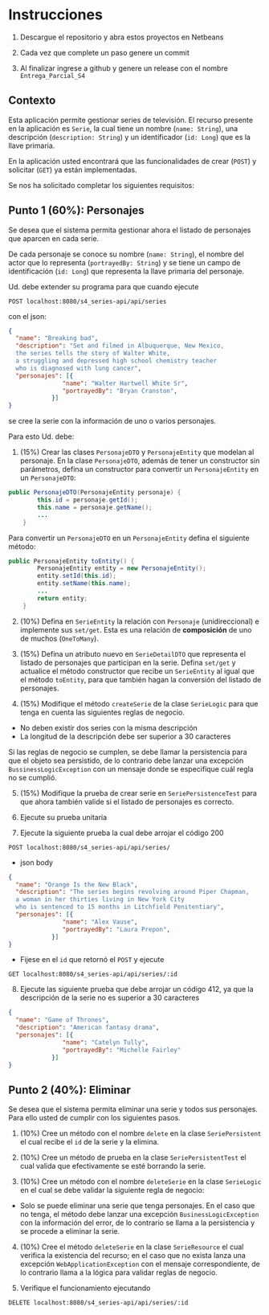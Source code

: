 # Instrucciones

1. Descargue el repositorio y abra estos proyectos en Netbeans

2. Cada vez que complete un paso genere un commit

3. Al finalizar ingrese a github y genere un release con el nombre `Entrega_Parcial_S4`

## Contexto

Esta aplicación permite gestionar series de televisión. El recurso presente en la aplicación es `Serie`, la cual tiene un nombre (`name: String`), una descripción (`description: String`) y un identificador (`id: Long`) que es la llave primaria. 

En la aplicación usted encontrará que las funcionalidades de crear (`POST`) y solicitar (`GET`) ya están implementadas.

Se nos ha solicitado completar los siguientes requisitos:

## Punto 1 (60%): Personajes
Se desea que el sistema permita gestionar ahora el listado de personajes que aparcen en cada serie.

De cada personaje se conoce su nombre (`name: String`), el nombre del actor que lo representa (`portrayedBy: String`) y se tiene un campo de identificación (`id: Long`) que representa la llave primaria del personaje. 

Ud. debe extender su programa para que cuando ejecute 

```POST localhost:8080/s4_series-api/api/series```

con el json:

```json 
{ 
  "name": "Breaking bad",
  "description": "Set and filmed in Albuquerque, New Mexico, 
  the series tells the story of Walter White, 
  a struggling and depressed high school chemistry teacher 
  who is diagnosed with lung cancer",
  "personajes": [{
               "name": "Walter Hartwell White Sr",
			   "portrayedBy": "Bryan Cranston",
            }]
}
```

se cree la serie con la información de uno o varios personajes. 

Para esto Ud. debe:

1. (15%) Crear las clases `PersonajeDTO` y `PersonajeEntity` que modelan al personaje. En la clase `PersonajeDTO`, además de tener un constructor sin parámetros, defina un constructor para convertir un `PersonajeEntity` en un `PersonajeDTO`:

```java
public PersonajeDTO(PersonajeEntity personaje) {
        this.id = personaje.getId();
        this.name = personaje.getName();
		...
    }
```

Para convertir un `PersonajeDTO` en un `PersonajeEntity` defina el siguiente método:

```java
public PersonajeEntity toEntity() {
        PersonajeEntity entity = new PersonajeEntity();
        entity.setId(this.id);
        entity.setName(this.name);   
        ...		
        return entity;
    }
```
2. (10%) Defina en `SerieEntity` la relación con `Personaje` (unidireccional) e implemente sus `set/get`. Esta es una relación de **composición** de uno de muchos (`OneToMany`). 

3. (15%) Defina un atributo nuevo en `SerieDetailDTO` que representa el listado de personajes que participan en la serie. Defina `set/get` y actualice el método constructor que recibe un `SerieEntity` al igual que el método `toEntity`, para que también hagan la conversión del listado de personajes. 

4. (15%) Modifique el método `createSerie` de la clase `SerieLogic` para que tenga en cuenta las siguientes reglas de negocio. 
- No deben existir dos series con la misma descripción 
- La longitud de la descripción debe ser superior a 30 caracteres

Si las reglas de negocio se cumplen, se debe llamar la persistencia para que el objeto sea persistido, de lo contrario debe lanzar una excepción `BussinessLogicException` con un mensaje donde se especifique cuál regla no se cumplió.

5. (15%) Modifique la prueba de crear serie en `SeriePersistenceTest` para que ahora también valide si el listado de personajes es correcto.

6. Ejecute su prueba unitaria

7. Ejecute la siguiente prueba la cual debe arrojar el código 200

`POST localhost:8080/s4_series-api/api/series/`

* json body

```json 
{ 
  "name": "Orange Is the New Black",
  "description": "The series begins revolving around Piper Chapman, 
  a woman in her thirties living in New York City 
  who is sentenced to 15 months in Litchfield Penitentiary",
  "personajes": [{
               "name": "Alex Vause",
			   "portrayedBy": "Laura Prepon",
            }]
}
```

* Fijese en el `id` que retornó el `POST` y ejecute 

`GET localhost:8080/s4_series-api/api/series/:id`

8. Ejecute las siguiente prueba que debe arrojar un código 412, ya que la descripción de la serie no es superior a 30 caracteres

```json 
{ 
  "name": "Game of Thrones",
  "description": "American fantasy drama",
  "personajes": [{
               "name": "Catelyn Tully",
			   "portrayedBy": "Michelle Fairley"
            }]
}
```

## Punto 2 (40%): Eliminar
Se desea que el sistema permita eliminar una serie y todos sus personajes.
Para ello usted de cumplir con los siguientes pasos.

1. (10%) Cree un método con el nombre `delete` en la clase `SeriePersistent` el cual recibe el `id` de la serie y la elimina.

2. (10%) Cree un método de prueba en la clase `SeriePersistentTest` el cual valida que efectivamente se esté borrando la serie.

3. (10%) Cree un método con el nombre `deleteSerie` en la clase `SerieLogic` en el cual se debe validar la siguiente regla de negocio:

- Solo se puede eliminar una serie que tenga personajes. En el caso que no tenga, el método debe lanzar una excepción `BusinessLogicException` con la información del error, de lo contrario se llama a la persistencia y se procede a eliminar la serie.

4. (10%) Cree el método `deleteSerie` en la clase `SerieResource` el cual verifica la existencia del recurso; en el caso que no exista lanza una excepción `WebApplicationException` con el mensaje correspondiente, de lo contrario llama a la lógica para validar reglas de negocio.

5. Verifique el funcionamiento ejecutando

`DELETE localhost:8080/s4_series-api/api/series/:id`
